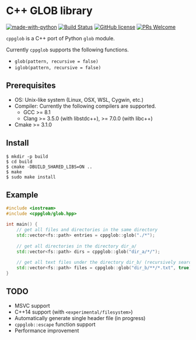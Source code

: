 # C++ GLOB library

[![made-with-python](https://img.shields.io/badge/Made%20with-C++-1f425f.svg)](http://www.cplusplus.com/)
[![Build Status](https://travis-ci.org/machida-mn/cppglob.svg?branch=master)](https://travis-ci.org/machida-mn/cppglob)
[![GitHub license](https://img.shields.io/github/license/machida-mn/cppglob.svg)](https://github.com/machida-mn/cppglob/blob/master/LICENSE.txt)
[![PRs Welcome](https://img.shields.io/badge/PRs-welcome-brightgreen.svg?style=flat-square)](http://makeapullrequest.com)

`cppglob` is a C++ port of Python `glob` module.

Currently `cppglob` supports the following functions.

- `glob(pattern, recursive = false)`
- `iglob(pattern, recursive = false)`

## Prerequisites

- OS: Unix-like system (Linux, OSX, WSL, Cygwin, etc.)
- Compiler: Currently the following compilers are supported.
    - GCC >= 8.1
    - Clang >= 3.5.0 (with libstdc++), >= 7.0.0 (with libc++)
- Cmake >= 3.1.0

## Install

```console
$ mkdir -p build
$ cd build
$ cmake -DBUILD_SHARED_LIBS=ON ..
$ make
$ sudo make install
```

## Example

```cpp
#include <iostream>
#include <cppglob/glob.hpp>

int main() {
    // get all files and directories in the same directory
    std::vector<fs::path> entries = cppglob::glob("./*");
    
    // get all directories in the directory dir_a/
    std::vector<fs::path> dirs = cppglob::glob("dir_a/*/");
    
    // get all text files under the directory dir_b/ (recursively searched)
    std::vector<fs::path> files = cppglob::glob("dir_b/**/*.txt", true);
}
```

## TODO

- MSVC support
- C++14 support (with `<experimental/filesystem>`)
- Automatically generate single header file (in progress)
- `cppglob::escape` function support
- Performance improvement
